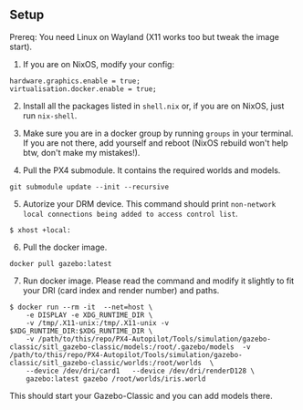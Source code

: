 ## Setup

Prereq: You need Linux on Wayland (X11 works too but tweak the image start).

1. If you are on NixOS, modify your config:
```
hardware.graphics.enable = true;
virtualisation.docker.enable = true;
```

2. Install all the packages listed in `shell.nix` or, if you are on NixOS, just run `nix-shell`.

3. Make sure you are in a docker group by running `groups` in your terminal. If you are not there, add yourself and reboot (NixOS rebuild won't help btw, don't make my mistakes!).

4. Pull the PX4 submodule. It contains the required worlds and models. 
```
git submodule update --init --recursive
```

5. Autorize your DRM device. This command should print `non-network local connections being added to access control list`.
```
$ xhost +local:
```

6. Pull the docker image. 
```
docker pull gazebo:latest
```

7. Run docker image. Please read the command and modify it slightly to fit your DRI (card index and render number) and paths.
```
$ docker run --rm -it  --net=host \
    -e DISPLAY -e XDG_RUNTIME_DIR \
    -v /tmp/.X11-unix:/tmp/.X11-unix -v $XDG_RUNTIME_DIR:$XDG_RUNTIME_DIR \
    -v /path/to/this/repo/PX4-Autopilot/Tools/simulation/gazebo-classic/sitl_gazebo-classic/models:/root/.gazebo/models  -v /path/to/this/repo/PX4-Autopilot/Tools/simulation/gazebo-classic/sitl_gazebo-classic/worlds:/root/worlds  \
    --device /dev/dri/card1   --device /dev/dri/renderD128 \
    gazebo:latest gazebo /root/worlds/iris.world
```

This should start your Gazebo-Classic and you can add models there.
